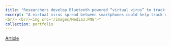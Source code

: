 ```yaml
---
title: "Researchers develop Bluetooth powered “virtual virus” to track COVID-19’s spread"
excerpt: "A virtual virus spread between smartphones could help track disease transmissions in real-time".
<br/> <br/><img src='/images/Media3.PNG'>"
collection: portfolio
---
```

[Article](https://cee.mit.edu/researchers-develop-bluetooth-powered-virtual-virus-to-track-covid-19s-spread/)
